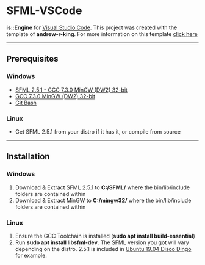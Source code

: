 # SFML-VSCode
**is::Engine** for [Visual Studio Code](https://code.visualstudio.com/). This project was created with the template of **andrew-r-king**. For more information on this template [click here](https://github.com/andrew-r-king/sfml-vscode-boilerplate)

---

## Prerequisites

### Windows
* [SFML 2.5.1 - GCC 7.3.0 MinGW (DW2) 32-bit](https://www.sfml-dev.org/files/SFML-2.5.1-windows-gcc-7.3.0-mingw-32-bit.zip)
* [GCC 7.3.0 MinGW (DW2) 32-bit](https://sourceforge.net/projects/mingw-w64/files/Toolchains%20targetting%20Win32/Personal%20Builds/mingw-builds/7.3.0/threads-posix/dwarf/i686-7.3.0-release-posix-dwarf-rt_v5-rev0.7z/download)
* [Git Bash](https://git-scm.com/downloads)

### Linux
* Get SFML 2.5.1 from your distro if it has it, or compile from source

---

## Installation

### Windows

1. Download & Extract SFML 2.5.1 to **C:/SFML/** where the bin/lib/include folders are contained within
2. Download & Extract MinGW to **C:/mingw32/** where the bin/lib/include folders are contained within

### Linux
1. Ensure the GCC Toolchain is installed (**sudo apt install build-essential**)
2. Run **sudo apt install libsfml-dev**. The SFML version you got will vary depending on the distro. 2.5.1 is included in [Ubuntu 19.04 Disco Dingo](http://cdimage.ubuntu.com/daily-live/current/HEADER.html) for example.